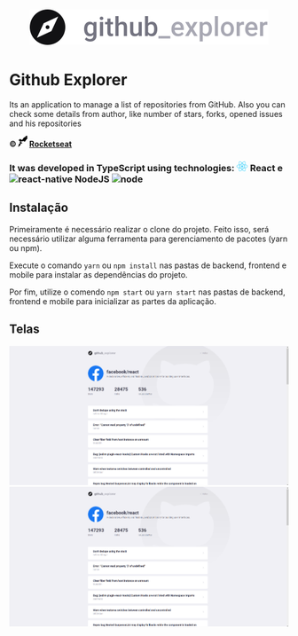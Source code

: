 <h1 align="center">
    <img alt="" title="" src="imgs/logo.svg">
</h1>

# Github Explorer

Its an application to manage a list of repositories from GitHub. Also you can check some details from author, like number of stars, forks, opened issues and his repositories

**&copy; <img src="imgs/rocketseat.svg" alt="rocketseat" height="20"> [Rocketseat](https://rocketseat.com.br/)**


<h3> It was developed in TypeScript using technologies: <img src="imgs/react.png" alt="react" height="18"> React e <img src="imgs/react-native.png" alt="react-native" height="18"> NodeJS <img src="imgs/sqlite.png" alt="node" height="18">



## Instalação

Primeiramente é necessário realizar o clone do projeto. Feito isso, será necessário utilizar alguma ferramenta para gerenciamento de pacotes (yarn ou npm).

Execute o comando ```yarn``` ou ```npm install``` nas pastas de backend, frontend e mobile para instalar as dependências do projeto.

Por fim, utilize o comendo ```npm start``` ou ```yarn start``` nas pastas de backend, frontend e mobile para inicializar as partes da aplicação.



## Telas

<p align="center">
    <img alt="" title="" src="imgs/tela-repositorio-facebook.png">
    <img alt="" title="" src="imgs/tela-repositorio-facebook.png">
</p>
